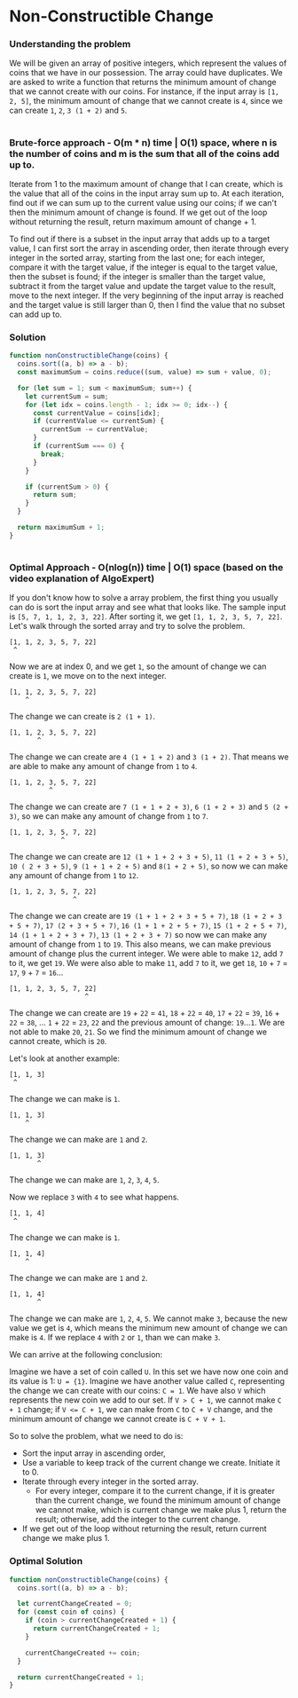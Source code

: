 # Non-Constructible Change

### Understanding the problem

We will be given an array of positive integers, which represent the values of coins that we have in our possession. The array could have duplicates. We are asked to write a function that returns the minimum amount of change that we cannot create with our coins. For instance, if the input array is `[1, 2, 5]`, the minimum amount of change that we cannot create is `4`, since we can create `1`, `2`, `3 (1 + 2)` and `5`.

#

### Brute-force approach - O(m \* n) time | O(1) space, where n is the number of coins and m is the sum that all of the coins add up to.

Iterate from 1 to the maximum amount of change that I can create, which is the value that all of the coins in the input array sum up to. At each iteration, find out if we can sum up to the current value using our coins; if we can't then the minimum amount of change is found. If we get out of the loop without returning the result, return maximum amount of change + 1.

To find out if there is a subset in the input array that adds up to a target value, I can first sort the array in ascending order, then iterate through every integer in the sorted array, starting from the last one; for each integer, compare it with the target value, if the integer is equal to the target value, then the subset is found; if the integer is smaller than the target value, subtract it from the target value and update the target value to the result, move to the next integer. If the very beginning of the input array is reached and the target value is still larger than 0, then I find the value that no subset can add up to.

### Solution

```js
function nonConstructibleChange(coins) {
  coins.sort((a, b) => a - b);
  const maximumSum = coins.reduce((sum, value) => sum + value, 0);

  for (let sum = 1; sum < maximumSum; sum++) {
    let currentSum = sum;
    for (let idx = coins.length - 1; idx >= 0; idx--) {
      const currentValue = coins[idx];
      if (currentValue <= currentSum) {
        currentSum -= currentValue;
      }
      if (currentSum === 0) {
        break;
      }
    }

    if (currentSum > 0) {
      return sum;
    }
  }

  return maximumSum + 1;
}
```

#

### Optimal Approach - O(nlog(n)) time | O(1) space (based on the video explanation of AlgoExpert)

If you don't know how to solve a array problem, the first thing you usually can do is sort the input array and see what that looks like. The sample input is `[5, 7, 1, 1, 2, 3, 22]`. After sorting it, we get `[1, 1, 2, 3, 5, 7, 22]`. Let's walk through the sorted array and try to solve the problem.

```
[1, 1, 2, 3, 5, 7, 22]
 ^
```

Now we are at index 0, and we get `1`, so the amount of change we can create is `1`, we move on to the next integer.

```
[1, 1, 2, 3, 5, 7, 22]
    ^
```

The change we can create is `2 (1 + 1)`.

```
[1, 1, 2, 3, 5, 7, 22]
       ^
```

The change we can create are `4 (1 + 1 + 2)` and `3 (1 + 2)`. That means we are able to make any amount of change from `1` to `4`.

```
[1, 1, 2, 3, 5, 7, 22]
          ^
```

The change we can create are `7 (1 + 1 + 2 + 3)`, `6 (1 + 2 + 3)` and `5 (2 + 3)`, so we can make any amount of change from `1` to `7`.

```
[1, 1, 2, 3, 5, 7, 22]
             ^
```

The change we can create are `12 (1 + 1 + 2 + 3 + 5)`, `11 (1 + 2 + 3 + 5)`, `10 ( 2 + 3 + 5)`, `9 (1 + 1 + 2 + 5)` and `8(1 + 2 + 5)`, so now we can make any amount of change from `1` to `12`.

```
[1, 1, 2, 3, 5, 7, 22]
                ^
```

The change we can create are `19 (1 + 1 + 2 + 3 + 5 + 7)`, `18 (1 + 2 + 3 + 5 + 7)`, `17 (2 + 3 + 5 + 7)`, `16 (1 + 1 + 2 + 5 + 7)`, `15 (1 + 2 + 5 + 7)`, `14 (1 + 1 + 2 + 3 + 7)`, `13 (1 + 2 + 3 + 7)` so now we can make any amount of change from `1` to `19`. This also means, we can make previous amount of change plus the current integer. We were able to make `12`, add `7` to it, we get `19`. We were also able to make `11`, add `7` to it, we get `18`, `10` + `7` = `17`, `9` + `7` = `16`...

```
[1, 1, 2, 3, 5, 7, 22]
                   ^
```

The change we can create are `19` + `22` = `41`, `18` + `22` = `40`, `17` + `22` = `39`,
`16` + `22` = `38`, ... `1` + `22` = `23`, `22` and the previous amount of change: `19`...`1`. We are not able to make `20`, `21`. So we find the minimum amount of change we cannot create, which is `20`.

Let's look at another example:

```
[1, 1, 3]
 ^
```

The change we can make is `1`.

```
[1, 1, 3]
    ^
```

The change we can make are `1` and `2`.

```
[1, 1, 3]
       ^
```

The change we can make are `1`, `2`, `3`, `4`, `5`.

Now we replace `3` with `4` to see what happens.

```
[1, 1, 4]
 ^
```

The change we can make is `1`.

```
[1, 1, 4]
    ^
```

The change we can make are `1` and `2`.

```
[1, 1, 4]
       ^
```

The change we can make are `1`, `2`, `4`, `5`. We cannot make `3`, because the new value we get is `4`, which means the minimum new amount of change we can make is `4`. If we replace `4` with `2` or `1`, than we can make `3`.

We can arrive at the following conclusion:

Imagine we have a set of coin called `U`. In this set we have now one coin and its value is 1: `U = {1}`. Imagine we have another value called `C`, representing the change we can create with our coins: `C = 1`. We have also `V` which represents the new coin we add to our set. If `V > C + 1`, we cannot make `C + 1` change; if `V <= C + 1`, we can make from `C` to `C + V` change, and the minimum amount of change we cannot create is `C + V + 1`.

So to solve the problem, what we need to do is:

- Sort the input array in ascending order,
- Use a variable to keep track of the current change we create. Initiate it to 0.
- Iterate through every integer in the sorted array.
  - For every integer, compare it to the current change, if it is greater than the current change, we found the minimum amount of change we cannot make, which is current change we make plus 1, return the result; otherwise, add the integer to the current change.
- If we get out of the loop without returning the result, return current change we make plus 1.

### Optimal Solution

```js
function nonConstructibleChange(coins) {
  coins.sort((a, b) => a - b);

  let currentChangeCreated = 0;
  for (const coin of coins) {
    if (coin > currentChangeCreated + 1) {
      return currentChangeCreated + 1;
    }

    currentChangeCreated += coin;
  }

  return currentChangeCreated + 1;
}
```
